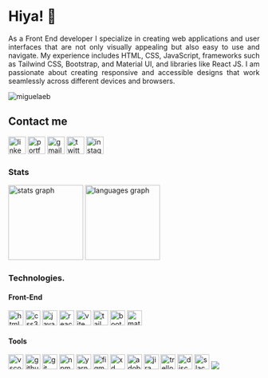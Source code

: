 <h1 align="left">Hiya! 👋</h1>

<p align="justify">As a Front End developer I specialize in creating web applications and user interfaces that are not only visually appealing but also easy to use and navigate. My experience includes HTML, CSS, JavaScript, frameworks such as Tailwind CSS, Bootstrap, and Material UI, and libraries like React JS. I am passionate about creating responsive and accessible designs that work seamlessly across different devices and browsers.</p>

<p align="left"> <img src="https://komarev.com/ghpvc/?username=miguelaeb&label=Profile%20views&color=0e75b6&style=flat" alt="miguelaeb" /> </p>

## Contact me
<div align="left">
 <a href="https://www.linkedin.com/in/miguelaer/"><img src="https://img.shields.io/static/v1?message=LinkedIn&logo=linkedin&label=&color=0077B5&logoColor=white&labelColor=&style=for-the-badge" height="35" alt="linkedin logo"  /></a>
<a href="https://www.migueldev.com/"><img src="https://img.shields.io/static/v1?message=Portfolio&logo=portfolio&label=&color=white&logoColor=black&labelColor=&style=for-the-badge" height="35" alt="portfolio"  /></a>
<a href="miguelbranagan30@gmail.com"><img src="https://img.shields.io/static/v1?message=Gmail&logo=gmail&label=&color=D14836&logoColor=white&labelColor=&style=for-the-badge" height="35" alt="gmail logo"  /></a>
<a href="https://twitter.com/MiguelEvan56212"><img src="https://img.shields.io/static/v1?message=Twitter&logo=twitter&label=&color=1DA1F2&logoColor=white&labelColor=&style=for-the-badge" height="35" alt="twitter logo"  /></a>
<a href="https://instagram.com/miguel_aeb"><img src="https://img.shields.io/static/v1?message=Instagram&logo=instagram&label=&color=E4405F&logoColor=white&labelColor=&style=for-the-badge" height="35" alt="instagram logo"  /></a>
</div>

<h3 align="left">Stats</h3> 
<div align="left">
  <img src="https://github-readme-stats.vercel.app/api?username=miguelaeb&hide_title=false&hide_rank=false&show_icons=true&include_all_commits=true&count_private=true&disable_animations=false&theme=dracula&locale=en&hide_border=false&order=1" height="150" alt="stats graph"  />
  <img src="https://github-readme-stats.vercel.app/api/top-langs?username=miguelaeb&locale=en&hide_title=false&layout=compact&card_width=320&langs_count=5&theme=dracula&hide_border=false&order=2" height="150" alt="languages graph"  />
</div>

<h3 align="left">Technologies.</h3>
<div align="left">
<h4>Front-End</h4>
  <img src="https://img.shields.io/badge/HTML5-E34F26?logo=html5&logoColor=white&style=for-the-badge" height="30" alt="html5 logo"  />
  <img src="https://img.shields.io/badge/CSS3-1572B6?logo=css3&logoColor=white&style=for-the-badge" height="30" alt="css3 logo"  />
  <img src="https://img.shields.io/badge/JavaScript-F7DF1E?logo=javascript&logoColor=black&style=for-the-badge" height="30" alt="javascript logo"  />
  <img src="https://img.shields.io/badge/React-61DAFB?logo=react&logoColor=black&style=for-the-badge" height="30" alt="react logo"  />
  <img src="https://img.shields.io/badge/Vite-646CFF?logo=vite&logoColor=white&style=for-the-badge" height="30" alt="vite logo"  />
  <img src="https://img.shields.io/badge/Tailwind CSS-06B6D4?logo=tailwindcss&logoColor=white&style=for-the-badge" height="30" alt="tailwindcss logo"  />
  <img src="https://img.shields.io/badge/Bootstrap-7952B3?logo=bootstrap&logoColor=white&style=for-the-badge" height="30" alt="bootstrap logo"  />
  <img src="https://img.shields.io/badge/MUI-007FFF?logo=mui&logoColor=white&style=for-the-badge" height="30" alt="materialui logo"  />
</div>

<div align="left">
  <h4>Tools</h4>
  <img src="https://img.shields.io/badge/Visual Studio Code-007ACC?logo=visualstudiocode&logoColor=white&style=for-the-badge" height="30" alt="vscode logo"  />
  <img src="https://img.shields.io/badge/GitHub-181717?logo=github&logoColor=white&style=for-the-badge" height="30" alt="github logo"  />
  <img src="https://img.shields.io/badge/Git-F05032?logo=git&logoColor=white&style=for-the-badge" height="30" alt="git logo"  />
  <img src="https://img.shields.io/badge/npm-CB3837?logo=npm&logoColor=white&style=for-the-badge" height="30" alt="npm logo"  />
  <img src="https://img.shields.io/badge/Yarn-2C8EBB?logo=yarn&logoColor=white&style=for-the-badge" height="30" alt="yarn logo"  />
  <img src="https://img.shields.io/badge/Figma-F24E1E?logo=figma&logoColor=white&style=for-the-badge" height="30" alt="figma logo"  />
  <img src="https://img.shields.io/badge/Adobe XD-FF61F6?logo=adobexd&logoColor=black&style=for-the-badge" height="30" alt="xd logo"  />
  <img src="https://img.shields.io/badge/Adobe Photoshop-31A8FF?logo=adobephotoshop&logoColor=black&style=for-the-badge" height="30" alt="adobephotoshop logo"  />
  <img src="https://img.shields.io/badge/Jira-0052CC?logo=jira&logoColor=white&style=for-the-badge" height="30" alt="jira logo"  />
  <img src="https://img.shields.io/badge/Trello-0052CC?logo=trello&logoColor=white&style=for-the-badge" height="30" alt="trello logo"  />
  <img src="https://img.shields.io/badge/Discord-5865F2?logo=discord&logoColor=white&style=for-the-badge" height="30" alt="discord logo"  />
  <img src="https://img.shields.io/badge/Slack-4A154B?logo=slack&logoColor=white&style=for-the-badge" height="30" alt="slack logo"  />
  <img src="https://img.shields.io/badge/Notion-181717?style=for-the-badge&logo=notion&logoColor=white"/>
</div>
